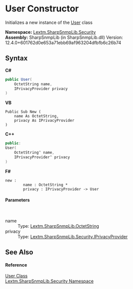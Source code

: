 # User Constructor 
 

Initializes a new instance of the <a href="T_Lextm_SharpSnmpLib_Security_User">User</a> class

**Namespace:**&nbsp;<a href="N_Lextm_SharpSnmpLib_Security">Lextm.SharpSnmpLib.Security</a><br />**Assembly:**&nbsp;SharpSnmpLib (in SharpSnmpLib.dll) Version: 12.4.0+601762d0e653a71ebb69af963204dfbfb6c26b74

## Syntax

**C#**<br />
``` C#
public User(
	OctetString name,
	IPrivacyProvider privacy
)
```

**VB**<br />
``` VB
Public Sub New ( 
	name As OctetString,
	privacy As IPrivacyProvider
)
```

**C++**<br />
``` C++
public:
User(
	OctetString^ name, 
	IPrivacyProvider^ privacy
)
```

**F#**<br />
``` F#
new : 
        name : OctetString * 
        privacy : IPrivacyProvider -> User
```


#### Parameters
&nbsp;<dl><dt>name</dt><dd>Type: <a href="T_Lextm_SharpSnmpLib_OctetString">Lextm.SharpSnmpLib.OctetString</a><br /></dd><dt>privacy</dt><dd>Type: <a href="T_Lextm_SharpSnmpLib_Security_IPrivacyProvider">Lextm.SharpSnmpLib.Security.IPrivacyProvider</a><br /></dd></dl>

## See Also


#### Reference
<a href="T_Lextm_SharpSnmpLib_Security_User">User Class</a><br /><a href="N_Lextm_SharpSnmpLib_Security">Lextm.SharpSnmpLib.Security Namespace</a><br />